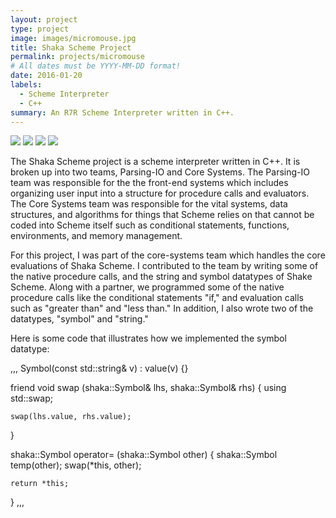 ```yaml
---
layout: project
type: project
image: images/micromouse.jpg
title: Shaka Scheme Project
permalink: projects/micromouse
# All dates must be YYYY-MM-DD format!
date: 2016-01-20
labels:
  - Scheme Interpreter
  - C++
summary: An R7R Scheme Interpreter written in C++.
---
```


<div class="ui small rounded images">
  <img class="ui image" src="../images/micromouse-robot.png">
  <img class="ui image" src="../images/micromouse-robot-2.jpg">
  <img class="ui image" src="../images/micromouse.jpg">
  <img class="ui image" src="../images/micromouse-circuit.png">
</div>

The Shaka Scheme project is a scheme interpreter written in C++. It is broken up into two teams, Parsing-IO and Core Systems. The Parsing-IO team was responsible for the the front-end systems which includes organizing user input into a structure for procedure calls and evaluators. The Core Systems team was responsible for the vital systems, data structures, and algorithms for things that Scheme relies on that cannot be coded into Scheme itself such as conditional statements, functions, environments, and memory management.       

For this project, I was part of the core-systems team which handles the core evaluations of Shaka Scheme. I contributed to the team by writing some of the native procedure calls, and the string and symbol datatypes of Shake Scheme. Along with a partner, we programmed some of the native procedure calls like the conditional statements "if," and evaluation calls such as "greater than" and "less than." In addition, I also wrote two of the datatypes, "symbol" and "string."        

Here is some code that illustrates how we implemented the symbol datatype:

,,,
 Symbol(const std::string& v) :
      value(v) {}

  friend void swap (shaka::Symbol& lhs, shaka::Symbol& rhs) {
    using std::swap;

    swap(lhs.value, rhs.value);
  }

  shaka::Symbol operator= (shaka::Symbol other) {
    shaka::Symbol temp(other);
    swap(*this, other);

    return *this;
  }
,,,



